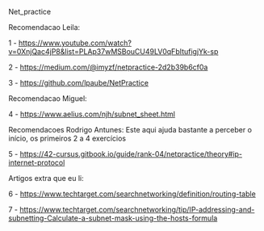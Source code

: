 Net_practice

Recomendacao Leila:

1 - https://www.youtube.com/watch?v=0XnjQac4jP8&list=PLAp37wMSBouCU49LV0qFbItufigjYk-sp

2 - https://medium.com/@imyzf/netpractice-2d2b39b6cf0a

3 - https://github.com/lpaube/NetPractice



Recomendacao Miguel:

4 - https://www.aelius.com/njh/subnet_sheet.html



Recomendacoes Rodrigo Antunes:
Este aqui ajuda bastante a perceber o início, os primeiros 2 a 4 exercícios 

5 - https://42-cursus.gitbook.io/guide/rank-04/netpractice/theory#ip-internet-protocol


Artigos extra que eu li:

6 - https://www.techtarget.com/searchnetworking/definition/routing-table

7 - https://www.techtarget.com/searchnetworking/tip/IP-addressing-and-subnetting-Calculate-a-subnet-mask-using-the-hosts-formula
